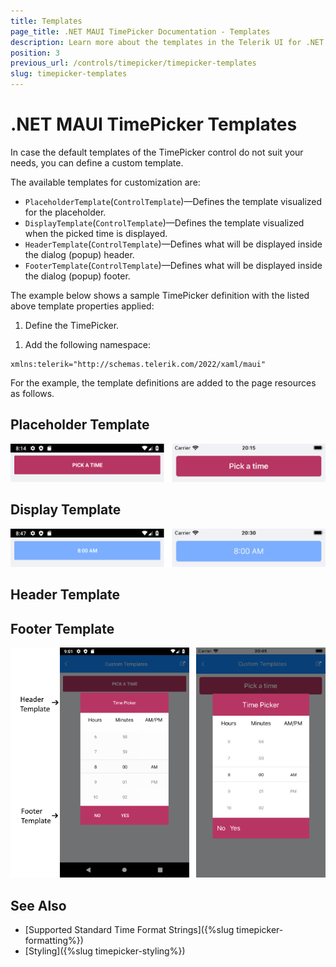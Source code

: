 ```yaml
---
title: Templates
page_title: .NET MAUI TimePicker Documentation - Templates
description: Learn more about the templates in the Telerik UI for .NET MAUI TimePicker control.
position: 3
previous_url: /controls/timepicker/timepicker-templates
slug: timepicker-templates
---
```


# .NET MAUI TimePicker Templates

In case the default templates of the TimePicker control do not suit your needs, you can define a custom template.

The available templates for customization are:

* `PlaceholderTemplate`(`ControlTemplate`)&mdash;Defines the template visualized for the placeholder.  
* `DisplayTemplate`(`ControlTemplate`)&mdash;Defines the template visualized when the picked time is displayed.
* `HeaderTemplate`(`ControlTemplate`)&mdash;Defines what will be displayed inside the dialog (popup) header.
* `FooterTemplate`(`ControlTemplate`)&mdash;Defines what will be displayed inside the dialog (popup) footer.

The example below shows a sample TimePicker definition with the listed above template properties applied:

1. Define the TimePicker.

 <snippet id='timepicker-custom-templates' />

1. Add the following namespace:

 ```XAML
xmlns:telerik="http://schemas.telerik.com/2022/xaml/maui"
 ```

For the example, the template definitions are added to the page resources as follows.

## Placeholder Template

<snippet id='timepicker-placeholder-template' />


![TimePicker Placeholder Template](images/timepicker_placeholder_template.png)

## Display Template

<snippet id='timepicker-display-template' />

![TimePicker Display Template](images/timepicker_display_template.png)

## Header Template

<snippet id='timepicker-header-template' />

## Footer Template

<snippet id='timepicker-footer-template' />

![TimePicker Footer Template](images/timepicker_header_footer_template.png)


## See Also

- [Supported Standard Time Format Strings]({%slug timepicker-formatting%})
- [Styling]({%slug timepicker-styling%})
